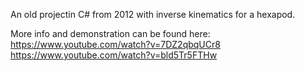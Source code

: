An old projectin C# from 2012 with inverse kinematics for a hexapod. 

More info and demonstration can be found here: 
https://www.youtube.com/watch?v=7DZ2qbqUCr8
https://www.youtube.com/watch?v=bld5Tr5FTHw
